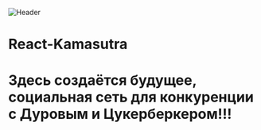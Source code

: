 
![Header](https://miro.medium.com/max/1200/1*7gl-3SbI7MszLOCS1F953Q.jpeg)



# React-Kamasutra
# Здесь создаётся будущее, социальная сеть для конкуренции с Дуровым и Цукерберкером!!!

